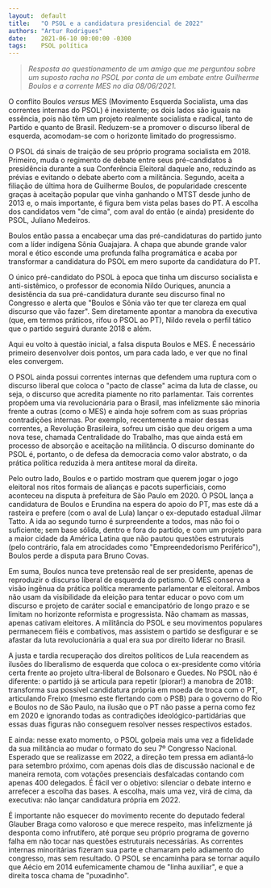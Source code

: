 ```yaml
---
layout:  default
title:   "O PSOL e a candidatura presidencial de 2022"
authors: "Artur Rodrigues"
date:    2021-06-10 00:00:00 -0300
tags:    PSOL política
---
```


> *Resposta ao questionamento de um amigo que me perguntou sobre um suposto racha no PSOL por conta de um embate entre Guilherme Boulos e a corrente MES no dia 08/06/2021.*

O conflito Boulos *versus* MES (Movimento Esquerda Socialista, uma das correntes internas do PSOL) é inexistente; os dois lados são iguais na essência, pois não têm um projeto realmente socialista e radical, tanto de Partido e quanto de Brasil. Reduzem-se a promover o discurso liberal de esquerda, acomodam-se com o horizonte limitado do progressismo.

O PSOL dá sinais de traição de seu próprio programa socialista em 2018. Primeiro, muda o regimento de debate entre seus pré-candidatos à presidência durante a sua Conferência Eleitoral daquele ano, reduzindo as prévias e evitando o debate aberto com a militância. Segundo, aceita a filiação de última hora de Guilherme Boulos, de popularidade crescente graças à aceitação popular que vinha ganhando o MTST desde junho de 2013 e, o mais importante, é figura bem vista pelas bases do PT. A escolha dos candidatos vem "de cima", com aval do então (e ainda) presidente do PSOL, Juliano Medeiros.

Boulos então passa a encabeçar uma das pré-candidaturas do partido junto com a líder indígena Sônia Guajajara. A chapa que abunde grande valor moral e ético esconde uma profunda falha programática e acaba por transformar a candidatura do PSOL em mero suporte da candidatura do PT.

O único pré-candidato do PSOL à epoca que tinha um discurso socialista e anti-sistêmico, o professor de economia Nildo Ouriques, anuncia a desistência da sua pré-candidatura durante seu discurso final no Congresso e alerta que "Boulos e Sônia vão ter que ter clareza em qual discurso que vão fazer". Sem diretamente apontar a manobra da executiva (que, em termos práticos, rifou o PSOL ao PT), Nildo revela o perfil tático que o partido seguirá durante 2018 e além.

Aqui eu volto à questão inicial, a falsa disputa Boulos e MES. É necessário primeiro desenvolver dois pontos, um para cada lado, e ver que no final eles convergem.

O PSOL ainda possui correntes internas que defendem uma ruptura com o discurso liberal que coloca o "pacto de classe" acima da luta de classe, ou seja, o discurso que acredita piamente no rito parlamentar. Tais correntes propõem uma via revolucionária para o Brasil, mas infelizmente são minoria frente a outras (como o MES) e ainda hoje sofrem com as suas próprias contradições internas. Por exemplo, recentemente a maior dessas correntes, a Revolução Brasileira, sofreu um cisão que deu origem a uma nova tese, chamada Centralidade do Trabalho, mas que ainda está em processo de absorção e aceitação na militância. O discurso dominante do PSOL é, portanto, o de defesa da democracia como valor abstrato, o da prática política reduzida à mera antítese moral da direita.

Pelo outro lado, Boulos e o partido mostram que querem jogar o jogo eleitoral nos ritos formais de alianças e pacots superficiais, como aconteceu na disputa à prefeitura de São Paulo em 2020. O PSOL lança a candidatura de Boulos e Erundina na espera do apoio do PT, mas este dá a rasteira e prefere (com o aval de Lula) lançar o ex-deputado estadual Jilmar Tatto. A ida ao segundo turno é surpreendente a todos, mas não foi o suficiente; sem base sólida, dentro e fora do partido, e com um projeto para a maior cidade da América Latina que não pautou questões estruturais (pelo contrário, fala em atrocidades como "Empreendedorismo Periférico"), Boulos perde a disputa para Bruno Covas.

Em suma, Boulos nunca teve pretensão real de ser presidente, apenas de reproduzir o discurso liberal de esquerda do petismo. O MES conserva a visão ingênua da prática política meramente parlamentar e eleitoral. Ambos não usam da visibilidade da eleição para tentar educar o povo com um discurso e projeto de caráter social e emancipatório de longo prazo e se limitam no horizonte reformista e progressista. Não chamam as massas, apenas cativam eleitores. A militância do PSOL e seu movimentos populares permanecem fiéis e combativos, mas assistem o partido se desfigurar e se afastar da luta revolucionária a qual era sua por direito liderar no Brasil.

A justa e tardia recuperação dos direitos políticos de Lula reacendem as ilusões do liberalismo de esquerda que coloca o ex-presidente como vitória certa frente ao projeto ultra-liberal de Bolsonaro e Guedes. No PSOL não é diferente: o partido já se articula para repetir (piorar!) a manobra de 2018: transforma sua possível candidatura própria em moeda de troca com o PT, articulando Freixo (mesmo este flertando com o PSB) para o governo do Rio e Boulos no de São Paulo, na ilusão que o PT não passe a perna como fez em 2020 e ignorando todas as contradições ideológico-partidárias que essas duas figuras não conseguem resolver nesses respectivos estados.

E ainda: nesse exato momento, o PSOL golpeia mais uma vez a fidelidade da sua militância ao mudar o formato do seu 7º Congresso Nacional. Esperado que se realizasse em 2022, a direção tem pressa em adiantá-lo para setembro próximo, com apenas dois dias de discussão nacional e de maneira remota, com votações presenciais desfalcadas contando com apenas 400 delegados. É fácil ver o objetivo: silenciar o debate interno e arrefecer a escolha das bases. A escolha, mais uma vez, virá de cima, da executiva: não lançar candidatura própria em 2022.

É importante não esquecer do movimento recente do deputado federal Glauber Braga como valoroso e que merece respeito, mas infelizmente já desponta como infrutífero, até porque seu próprio programa de governo falha em não tocar nas questões estruturais necessárias. As correntes internas minoritárias fizeram sua parte e chamaram pelo adiamento do congresso, mas sem resultado. O PSOL se encaminha para se tornar aquilo que Aécio em 2014 eufemicamente chamou de "linha auxiliar", e que a direita tosca chama de "puxadinho".
